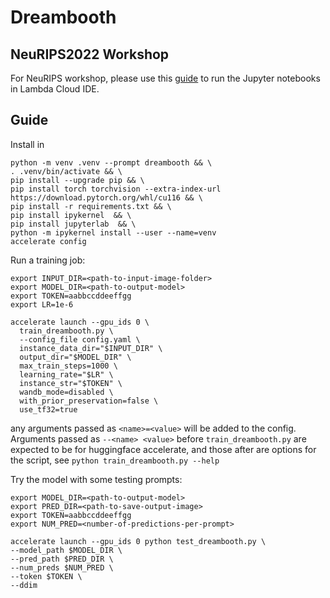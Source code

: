 # Dreambooth

## NeuRIPS2022 Workshop

For NeuRIPS workshop, please use this [guide](./NeuRIPS.md) to run the Jupyter notebooks in Lambda Cloud IDE.


## Guide

Install in 

```
python -m venv .venv --prompt dreambooth && \
. .venv/bin/activate && \
pip install --upgrade pip && \
pip install torch torchvision --extra-index-url https://download.pytorch.org/whl/cu116 && \
pip install -r requirements.txt && \
pip install ipykernel  && \
pip install jupyterlab  && \
python -m ipykernel install --user --name=venv
accelerate config
```

Run a training job:
```
export INPUT_DIR=<path-to-input-image-folder>
export MODEL_DIR=<path-to-output-model>
export TOKEN=aabbccddeeffgg
export LR=1e-6

accelerate launch --gpu_ids 0 \
  train_dreambooth.py \
  --config_file config.yaml \
  instance_data_dir="$INPUT_DIR" \
  output_dir="$MODEL_DIR" \
  max_train_steps=1000 \
  learning_rate="$LR" \
  instance_str="$TOKEN" \
  wandb_mode=disabled \
  with_prior_preservation=false \
  use_tf32=true
```

any arguments passed as `<name>=<value>` will be added to the config. Arguments passed as `--<name> <value>` before `train_dreambooth.py` are expected to be for huggingface accelerate, and those after are options for the script, see `python train_dreambooth.py --help`


Try the model with some testing prompts:
```
export MODEL_DIR=<path-to-output-model>
export PRED_DIR=<path-to-save-output-image>
export TOKEN=aabbccddeeffgg
export NUM_PRED=<number-of-predictions-per-prompt>

accelerate launch --gpu_ids 0 python test_dreambooth.py \
--model_path $MODEL_DIR \
--pred_path $PRED_DIR \
--num_preds $NUM_PRED \
--token $TOKEN \
--ddim
```
